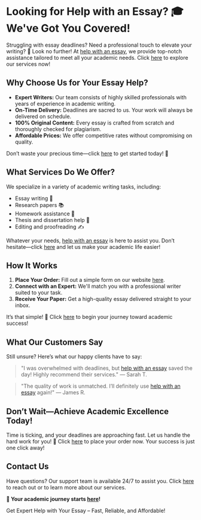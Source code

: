 <h1>Looking for Help with an Essay? 🎓 We've Got You Covered!</h1>

<p>Struggling with essay deadlines? Need a professional touch to elevate your writing? 🌟 Look no further! At <a href="https://tinyurl.com/topessay?keyword=help+with+an+essay" target="_blank">help with an essay</a>, we provide top-notch assistance tailored to meet all your academic needs. Click <a href="https://tinyurl.com/topessay?keyword=help+with+an+essay" target="_blank">here</a> to explore our services now!</p>

<h2>Why Choose Us for Your Essay Help?</h2>
<ul>
    <li><strong>Expert Writers:</strong> Our team consists of highly skilled professionals with years of experience in academic writing.</li>
    <li><strong>On-Time Delivery:</strong> Deadlines are sacred to us. Your work will always be delivered on schedule.</li>
    <li><strong>100% Original Content:</strong> Every essay is crafted from scratch and thoroughly checked for plagiarism.</li>
    <li><strong>Affordable Prices:</strong> We offer competitive rates without compromising on quality.</li>
</ul>

<p>Don’t waste your precious time—click <a href="https://tinyurl.com/topessay?keyword=help+with+an+essay" target="_blank">here</a> to get started today! 🎯</p>

<h2>What Services Do We Offer?</h2>
<p>We specialize in a variety of academic writing tasks, including:</p>
<ul>
    <li>Essay writing 📝</li>
    <li>Research papers 📚</li>
    <li>Homework assistance 📘</li>
    <li>Thesis and dissertation help 📖</li>
    <li>Editing and proofreading ✍️</li>
</ul>

<p>Whatever your needs, <a href="https://tinyurl.com/topessay?keyword=help+with+an+essay" target="_blank">help with an essay</a> is here to assist you. Don’t hesitate—click <a href="https://tinyurl.com/topessay?keyword=help+with+an+essay" target="_blank">here</a> and let us make your academic life easier!</p>

<h2>How It Works</h2>
<ol>
    <li><strong>Place Your Order:</strong> Fill out a simple form on our website <a href="https://tinyurl.com/topessay?keyword=help+with+an+essay" target="_blank">here</a>.</li>
    <li><strong>Connect with an Expert:</strong> We'll match you with a professional writer suited to your task.</li>
    <li><strong>Receive Your Paper:</strong> Get a high-quality essay delivered straight to your inbox.</li>
</ol>

<p>It’s that simple! 🚀 Click <a href="https://tinyurl.com/topessay?keyword=help+with+an+essay" target="_blank">here</a> to begin your journey toward academic success!</p>

<h2>What Our Customers Say</h2>
<p>Still unsure? Here’s what our happy clients have to say:</p>
<blockquote>
    "I was overwhelmed with deadlines, but <a href="https://tinyurl.com/topessay?keyword=help+with+an+essay" target="_blank">help with an essay</a> saved the day! Highly recommend their services." — Sarah T.
</blockquote>
<blockquote>
    "The quality of work is unmatched. I’ll definitely use <a href="https://tinyurl.com/topessay?keyword=help+with+an+essay" target="_blank">help with an essay</a> again!" — James R.
</blockquote>

<h2>Don’t Wait—Achieve Academic Excellence Today!</h2>
<p>Time is ticking, and your deadlines are approaching fast. Let us handle the hard work for you! 💪 Click <a href="https://tinyurl.com/topessay?keyword=help+with+an+essay" target="_blank">here</a> to place your order now. Your success is just one click away!</p>

<h2>Contact Us</h2>
<p>Have questions? Our support team is available 24/7 to assist you. Click <a href="https://tinyurl.com/topessay?keyword=help+with+an+essay" target="_blank">here</a> to reach out or to learn more about our services.</p>

<p><strong>🔗 Your academic journey starts <a href="https://tinyurl.com/topessay?keyword=help+with+an+essay" target="_blank">here</a>!</strong></p>
Get Expert Help with Your Essay – Fast, Reliable, and Affordable!

